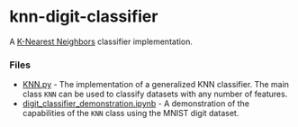# knn-digit-classifier

A [K-Nearest Neighbors](https://en.wikipedia.org/wiki/K-nearest_neighbors_algorithm) classifier implementation.

### Files

* [KNN.py](https://github.com/hainsworth99/knn-digit-classifier/blob/master/KNN.py) - 
The implementation of a generalized KNN classifier. The main class 
`KNN` can be used to classify datasets with any number of features. 
* [digit_classifier_demonstration.ipynb](https://github.com/hainsworth99/knn-digit-classifier/blob/master/digit_classifier_demonstration.ipynb) - 
A demonstration of the capabilities of the `KNN` class using the 
MNIST digit dataset. 
